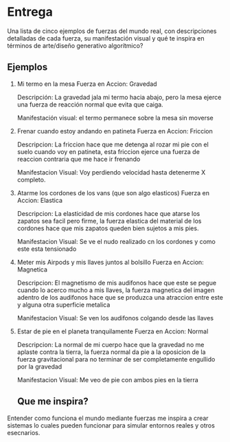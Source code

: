 # Entrega

Una lista de cinco ejemplos de fuerzas del mundo real, con descripciones detalladas de cada fuerza, su manifestación visual y qué te inspira en términos de arte/diseño generativo algorítmico?


## Ejemplos

1. Mi termo en la mesa
   Fuerza en Accion: Gravedad

   Descripción: La gravedad jala mi termo hacia abajo, pero la mesa ejerce una fuerza de reacción normal que evita que caiga.

   Manifestación visual: el termo permanece sobre la mesa sin moverse

2. Frenar cuando estoy andando en patineta
   Fuerza en Accion: Friccion

   Descripcion: La friccion hace que me detenga al rozar mi pie con el suelo cuando voy en patineta, esta friccion ejerce una fuerza de reaccion contraria que me hace ir frenando

   Manifestacion Visual: Voy perdiendo velocidad hasta detenerme X completo.

3. Atarme los cordones de los vans (que son algo elasticos)
   Fuerza en Accion: Elastica

   Descripcion: La elasticidad de mis cordones hace que atarse los zapatos sea facil pero firme, la fuerza elastica del material de los cordones hace que mis zapatos queden bien sujetos a mis pies.

   Manifestacion Visual: Se ve el nudo realizado cn los cordones y como este esta tensionado

4. Meter mis Airpods y mis llaves juntos al bolsillo
   Fuerza en Accion: Magnetica

   Descripcion: El magnetismo de mis audifonos hace que este se pegue cuando lo acerco mucho a mis llaves, la fuerza magnetica del imagen adentro de los audifonos hace que se produzca una atraccion entre este y alguna otra superficie metalica

   Manifestacion Visual: Se ven los audifonos colgando desde las llaves

5. Estar de pie en el planeta tranquilamente
   Fuerza en Accion: Normal

   Descripcion: La normal de mi cuerpo hace que la gravedad no me aplaste contra la tierra, la fuerza normal da pie a la oposicion de la fuerza gravitacional para no terminar de ser completamente engullido por la gravedad

   Manifestacion Visual: Me veo de pie con ambos pies en la tierra


   ## Que me inspira?

Entender como funciona el mundo mediante fuerzas me inspira a crear sistemas lo cuales pueden funcionar para simular entornos reales y otros esecnarios.
